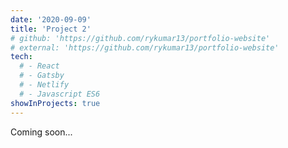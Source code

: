 ```yaml
---
date: '2020-09-09'
title: 'Project 2'
# github: 'https://github.com/rykumar13/portfolio-website'
# external: 'https://github.com/rykumar13/portfolio-website'
tech:
  # - React
  # - Gatsby
  # - Netlify
  # - Javascript ES6
showInProjects: true
---
```


Coming soon...
